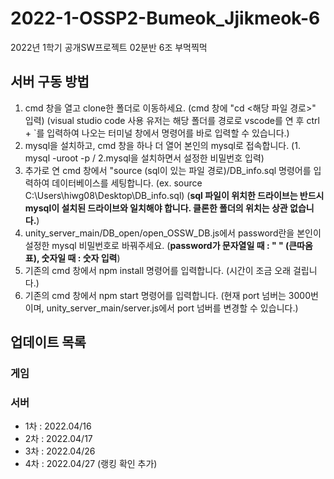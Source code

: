 # 2022-1-OSSP2-Bumeok_Jjikmeok-6
2022년 1학기 공개SW프로젝트 02분반 6조 부먹찍먹

## 서버 구동 방법
1. cmd 창을 열고 clone한 폴더로 이동하세요. (cmd 창에 "cd <해당 파일 경로>" 입력) (visual studio code 사용 유저는 해당 폴더를 경로로 vscode를 연 후 ctrl + `를 입력하여 나오는 터미널 창에서 명령어를 바로 입력할 수 있습니다.)
2. mysql을 설치하고, cmd 창을 하나 더 열어 본인의 mysql로 접속합니다. (1. mysql -uroot -p / 2.mysql을 설치하면서 설정한 비밀번호 입력)
3. 추가로 연 cmd 창에서 "source (sql이 있는 파일 경로)/DB_info.sql 명령어를 입력하여 데이터베이스를 세팅합니다. (ex. source C:\Users\hiwg08\Desktop\DB_info.sql) (**__sql 파일이 위치한 드라이브는 반드시 mysql이 설치된 드라이브와 일치해야 합니다. 클론한 폴더의 위치는 상관 없습니다.__**)
4. unity_server_main/DB_open/open_OSSW_DB.js에서 password란을 본인이 설정한 mysql 비밀번호로 바꿔주세요. (**__password가 문자열일 때 : " " (큰따옴표), 숫자일 때 : 숫자 입력__**)
5. 기존의 cmd 창에서 npm install 명령어를 입력합니다. (시간이 조금 오래 걸립니다.)
6. 기존의 cmd 창에서 npm start 명령어를 입력합니다. (현재 port 넘버는 3000번이며, unity_server_main/server.js에서 port 넘버를 변경할 수 있습니다.)

## 업데이트 목록
### 게임

### 서버
- 1차 : 2022.04/16 <br/>
- 2차 : 2022.04/17 <br/>
- 3차 : 2022.04/26 <br/>
- 4차 : 2022.04/27 (랭킹 확인 추가)
